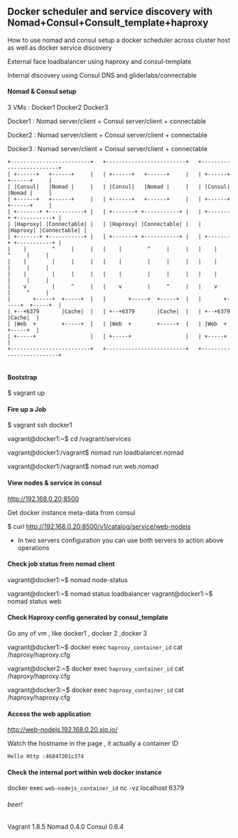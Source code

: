 ## Docker scheduler and service discovery with Nomad+Consul+Consult_template+haproxy

How to use nomad and consul setup a docker scheduler across cluster host as well as docker service discovery

External face loadbalancer using haproxy and consul-template 

Internal discovery using Consul DNS and gliderlabs/connectable

#### Nomad & Consul setup 
3 VMs : Docker1 Docker2 Docker3

Docker1 :  Nomad server/client + Consul server/client + connectable

Docker2 :  Nomad server/client + Consul server/client + connectable

Docker3 :  Nomad server/client + Consul server/client + connectable
```
+-------------------------+   +-------------------------+   +-------------------------+
| +------+   +------+     |   | +------+   +------+     |   | +------+   +------+     |
| |Consul|   |Nomad |     |   | |Consul|   |Nomad |     |   | |Consul|   |Nomad |     |
| +------+   +------+     |   | +------+   +------+     |   | +------+   +------+     |
| +-------+ +-----------+ |   | +-------+ +-----------+ |   | +-------+ +-----------+ |
| |Haproxy| |Connectable| |   | |Haproxy| |Connectable| |   | |Haproxy| |Connectable| |
| +-------+ +-----------+ |   | +-------+ +-----------+ |   | +-------+ +-----------+ |
|    |        ^     |     |   |    |        ^     |     |   |    |        ^     |     |
|    |        |     |     |   |    |        |     |     |   |    |        |     |     |
|    |        |     |     |   |    |        |     |     |   |    |        |     |     |
|    v        |     ^     |   |    v        |     ^     |   |    v        |     ^     |
|       +-----+  +-----+  |   |       +-----+  +-----+  |   |       +-----+  +-----+  |
| +--+6379       |Cache|  |   | +--+6379       |Cache|  |   | +--+6379       |Cache|  |
| |Web  +        +-----+  |   | |Web  +        +-----+  |   | |Web  +        +-----+  |
| +-----+                 |   | +-----+                 |   | +-----+                 |
+-------------------------+   +-------------------------+   +-------------------------+


```
#### Bootstrap
 
$ vagrant up


#### Fire up a Job
$ vagrant ssh docker1

vagrant@docker1:~$ cd /vagrant/services

vagrant@docker1:/vagrant$ nomad run loadbalancer.nomad

vagrant@docker1:/vagrant$ nomad run web.nomad


#### View nodes & service in consul 
http://192.168.0.20:8500

Get docker instance meta-data from consul 

$ curl http://192.168.0.20:8500/v1/catalog/service/web-nodejs

* In two servers configuration you can use both servers to action above operations

#### Check job status from nomad client

vagrant@docker1:~$ nomad node-status

vagrant@docker1:~$ nomad status loadbalancer
vagrant@docker1:~$ nomad status web



#### Check Haproxy config generated by consul_template 
Go any of vm , like docker1 , docker 2 ,docker 3

vagrant@docker1:~$ docker exec `haproxy_container_id` cat /haproxy/haproxy.cfg

vagrant@docker2:~$ docker exec `haproxy_container_id` cat /haproxy/haproxy.cfg

vagrant@docker3:~$ docker exec `haproxy_container_id` cat /haproxy/haproxy.cfg

#### Access the web application

 http://web-nodejs.192.168.0.20.xip.io/
 
 Watch the hostname in the page , it actually a container ID
 
 ```
 Hello Http :46847201c374
 ```

#### Check the internal port within web docker instance
docker exec `web-nodejs_container_id` nc -vz localhost 6379

###### beer!

Vagrant 1.8.5
Nomad 0.4.0
Consul 0.6.4


 
